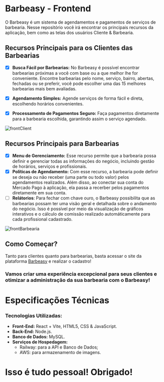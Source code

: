 # Barbeasy - Frontend

O Barbeasy é um sistema de agendamentos e pagamentos de serviços de barbearia. Nesse repositório você irá encontrar os principais recursos da aplicação, bem como as telas dos usuários Cliente & Barbearia.

## Recursos Principais para os Clientes das Barbearias
- [x] **Busca Fácil por Barbearias:** No Barbeasy é possível encontrar barbearias próximas a você com base ou a que melhor lhe for conveniente. Encontre barbearias pelo nome, serviço, bairro, abertas, fechadas ou se preferir, você pode escolher uma das 15 melhores barbearias mais bem avaliadas.

- [x] **Agendamento Simples:** Agende serviços de forma fácil e direta, escolhendo horários convenientes.

- [x] **Processamento de Pagamentos Seguro:** Faça pagamentos diretamente para a barbearia escolhida, garantindo assim o serviço agendado.

![frontClient](https://github.com/user-attachments/assets/595e16ac-2267-4acb-87d6-bc4997638891)

## Recursos Principais para Barbearias
- [x] **Menu de Gerenciamento:** Esse recurso permite que a barbearia possa definir e gerenciar todas as informações do negócio, incluindo gestão de horários, serviços e profissionais.
- [x] **Políticas de Agendamento:** Com esse recurso, a barbearia pode definir se deseja ou não receber (uma parte ou todo valor) pelos agendamentos realizados. Além disso, ao conectar sua conta do Mercado Pago à aplicação, ela passa a recerber pelos pagamentos diretamente em sua conta.
- [ ] **Relátorios**: Para fechar com chave ouro, o Barbeasy possibilita que as barbearias possam ter uma visão geral e detalhada sobre o andamento do negócio. Isso é possível por meio da visualização de gráficos interativos e o cálculo de comissão realizado automáticamente para cada profissional cadastrado.

![frontBarbearia](https://github.com/user-attachments/assets/ca7494bb-6322-44e5-b23d-6fdfcf738519)


## Como Começar?
Tanto para clientes quanto para barbearias, basta acessar o site da plataforma [Barbeasy](https://barbeasy.netlify.app/) e realizar o cadastro!

### Vamos criar uma experiência excepcional para seus clientes e otimizar a administração da sua barbearia com o Barbeasy!


# Especificações Técnicas
  
### Tecnologias Utilizadas:
- **Front-End:** React + Vite, HTML5, CSS & JavaScript.
- **Back-End:** Node.js.
- **Banco de Dados:** MySQL.
- **Serviços de Hospedagem:**
  - Railway: para a API e Banco de Dados;
  - AWS: para armazenamento de imagens.
    
# Isso é tudo pessoal! Obrigado!
